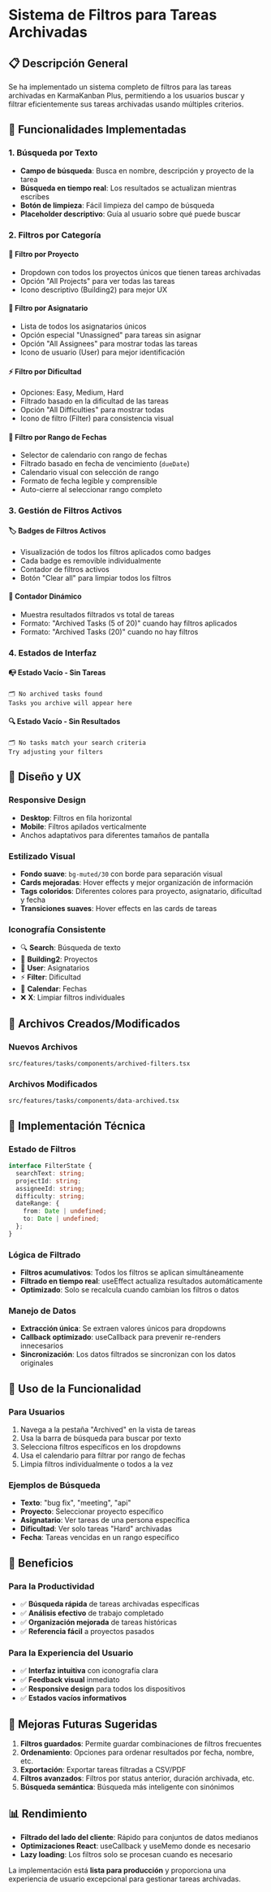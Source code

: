 # Sistema de Filtros para Tareas Archivadas

## 📋 Descripción General

Se ha implementado un sistema completo de filtros para las tareas archivadas en KarmaKanban Plus, permitiendo a los usuarios buscar y filtrar eficientemente sus tareas archivadas usando múltiples criterios.

## 🎯 Funcionalidades Implementadas

### 1. **Búsqueda por Texto**

- **Campo de búsqueda**: Busca en nombre, descripción y proyecto de la tarea
- **Búsqueda en tiempo real**: Los resultados se actualizan mientras escribes
- **Botón de limpieza**: Fácil limpieza del campo de búsqueda
- **Placeholder descriptivo**: Guía al usuario sobre qué puede buscar

### 2. **Filtros por Categoría**

#### 🏢 **Filtro por Proyecto**

- Dropdown con todos los proyectos únicos que tienen tareas archivadas
- Opción "All Projects" para ver todas las tareas
- Icono descriptivo (Building2) para mejor UX

#### 👤 **Filtro por Asignatario**

- Lista de todos los asignatarios únicos
- Opción especial "Unassigned" para tareas sin asignar
- Opción "All Assignees" para mostrar todas las tareas
- Icono de usuario (User) para mejor identificación

#### ⚡ **Filtro por Dificultad**

- Opciones: Easy, Medium, Hard
- Filtrado basado en la dificultad de las tareas
- Opción "All Difficulties" para mostrar todas
- Icono de filtro (Filter) para consistencia visual

#### 📅 **Filtro por Rango de Fechas**

- Selector de calendario con rango de fechas
- Filtrado basado en fecha de vencimiento (`dueDate`)
- Calendario visual con selección de rango
- Formato de fecha legible y comprensible
- Auto-cierre al seleccionar rango completo

### 3. **Gestión de Filtros Activos**

#### 🏷️ **Badges de Filtros Activos**

- Visualización de todos los filtros aplicados como badges
- Cada badge es removible individualmente
- Contador de filtros activos
- Botón "Clear all" para limpiar todos los filtros

#### 🔄 **Contador Dinámico**

- Muestra resultados filtrados vs total de tareas
- Formato: "Archived Tasks (5 of 20)" cuando hay filtros aplicados
- Formato: "Archived Tasks (20)" cuando no hay filtros

### 4. **Estados de Interfaz**

#### 📭 **Estado Vacío - Sin Tareas**

```
🗂️ No archived tasks found
Tasks you archive will appear here
```

#### 🔍 **Estado Vacío - Sin Resultados**

```
🗂️ No tasks match your search criteria
Try adjusting your filters
```

## 🎨 **Diseño y UX**

### **Responsive Design**

- **Desktop**: Filtros en fila horizontal
- **Mobile**: Filtros apilados verticalmente
- Anchos adaptativos para diferentes tamaños de pantalla

### **Estilizado Visual**

- **Fondo suave**: `bg-muted/30` con borde para separación visual
- **Cards mejoradas**: Hover effects y mejor organización de información
- **Tags coloridos**: Diferentes colores para proyecto, asignatario, dificultad y fecha
- **Transiciones suaves**: Hover effects en las cards de tareas

### **Iconografía Consistente**

- 🔍 **Search**: Búsqueda de texto
- 🏢 **Building2**: Proyectos
- 👤 **User**: Asignatarios
- ⚡ **Filter**: Dificultad
- 📅 **Calendar**: Fechas
- ❌ **X**: Limpiar filtros individuales

## 📁 **Archivos Creados/Modificados**

### **Nuevos Archivos**

```
src/features/tasks/components/archived-filters.tsx
```

### **Archivos Modificados**

```
src/features/tasks/components/data-archived.tsx
```

## 🔧 **Implementación Técnica**

### **Estado de Filtros**

```typescript
interface FilterState {
  searchText: string;
  projectId: string;
  assigneeId: string;
  difficulty: string;
  dateRange: {
    from: Date | undefined;
    to: Date | undefined;
  };
}
```

### **Lógica de Filtrado**

- **Filtros acumulativos**: Todos los filtros se aplican simultáneamente
- **Filtrado en tiempo real**: useEffect actualiza resultados automáticamente
- **Optimizado**: Solo se recalcula cuando cambian los filtros o datos

### **Manejo de Datos**

- **Extracción única**: Se extraen valores únicos para dropdowns
- **Callback optimizado**: useCallback para prevenir re-renders innecesarios
- **Sincronización**: Los datos filtrados se sincronizan con los datos originales

## 🚀 **Uso de la Funcionalidad**

### **Para Usuarios**

1. Navega a la pestaña "Archived" en la vista de tareas
2. Usa la barra de búsqueda para buscar por texto
3. Selecciona filtros específicos en los dropdowns
4. Usa el calendario para filtrar por rango de fechas
5. Limpia filtros individualmente o todos a la vez

### **Ejemplos de Búsqueda**

- **Texto**: "bug fix", "meeting", "api"
- **Proyecto**: Seleccionar proyecto específico
- **Asignatario**: Ver tareas de una persona específica
- **Dificultad**: Ver solo tareas "Hard" archivadas
- **Fecha**: Tareas vencidas en un rango específico

## 🎯 **Beneficios**

### **Para la Productividad**

- ✅ **Búsqueda rápida** de tareas archivadas específicas
- ✅ **Análisis efectivo** de trabajo completado
- ✅ **Organización mejorada** de tareas históricas
- ✅ **Referencia fácil** a proyectos pasados

### **Para la Experiencia del Usuario**

- ✅ **Interfaz intuitiva** con iconografía clara
- ✅ **Feedback visual** inmediato
- ✅ **Responsive design** para todos los dispositivos
- ✅ **Estados vacíos informativos**

## 🔮 **Mejoras Futuras Sugeridas**

1. **Filtros guardados**: Permite guardar combinaciones de filtros frecuentes
2. **Ordenamiento**: Opciones para ordenar resultados por fecha, nombre, etc.
3. **Exportación**: Exportar tareas filtradas a CSV/PDF
4. **Filtros avanzados**: Filtros por status anterior, duración archivada, etc.
5. **Búsqueda semántica**: Búsqueda más inteligente con sinónimos

## 📊 **Rendimiento**

- **Filtrado del lado del cliente**: Rápido para conjuntos de datos medianos
- **Optimizaciones React**: useCallback y useMemo donde es necesario
- **Lazy loading**: Los filtros solo se procesan cuando es necesario

La implementación está **lista para producción** y proporciona una experiencia de usuario excepcional para gestionar tareas archivadas.
